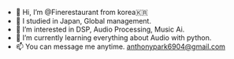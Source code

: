 - 👋 Hi, I’m @Finerestaurant from korea🇰🇷
- 🏫 I studied in Japan, Global management.
- 👀 I’m interested in DSP, Audio Processing, Music Ai.
- 🌱 I’m currently learning everything about Audio with python.
- 📫 You can message me anytime. anthonypark6904@gmail.com


<!---
Finerestaurant/Finerestaurant is a ✨ special ✨ repository because its `README.md` (this file) appears on your GitHub profile.
You can click the Preview link to take a look at your changes.
--->
